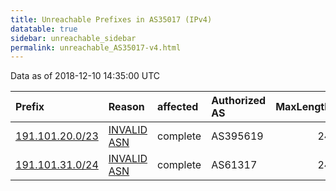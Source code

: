 ```yaml
---
title: Unreachable Prefixes in AS35017 (IPv4)
datatable: true
sidebar: unreachable_sidebar
permalink: unreachable_AS35017-v4.html
---
```


Data as of 2018-12-10 14:35:00 UTC


<div class="datatable-begin"></div>

| Prefix                                                   | Reason                                                                                                 | affected   | Authorized AS   |   MaxLength | Anchor                                         |   unreachable /24s |
|:---------------------------------------------------------|:-------------------------------------------------------------------------------------------------------|:-----------|:----------------|------------:|:-----------------------------------------------|-------------------:|
| [191.101.20.0/23](https://stat.ripe.net/191.101.20.0/23) | [INVALID ASN](https://rpki-validator.ripe.net/announcement-preview?asn=AS35017&prefix=191.101.20.0/23) | complete   | AS395619        |          24 | [LACNIC](unreachable_LACNIC_RPKI_Root-v4.html) |                  2 |
| [191.101.31.0/24](https://stat.ripe.net/191.101.31.0/24) | [INVALID ASN](https://rpki-validator.ripe.net/announcement-preview?asn=AS35017&prefix=191.101.31.0/24) | complete   | AS61317         |          24 | [LACNIC](unreachable_LACNIC_RPKI_Root-v4.html) |                  1 |

<div class="datatable-end"></div>